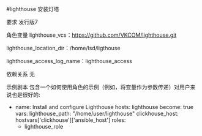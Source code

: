 #lighthouse
安装灯塔

要求
发行版7

角色变量
lighthouse_vcs：https://github.com/VKCOM/lighthouse.git

lighthouse_location_dir：/home/lsd/ligthouse

lighthouse_access_log_name：lighthouse_access

依赖关系
无

示例剧本
包含一个如何使用角色的示例（例如，将变量作为参数传递）对用户来说也是很好的:

- name: Install and configure Lighthouse
  hosts: lighthouse
  become: true
  vars:
    lighthouse_path: "/home/user/lighthouse"
    clickhouse_host: hostvars['clickhouse']['ansible_host']
  roles:
    - lighthouse_role
